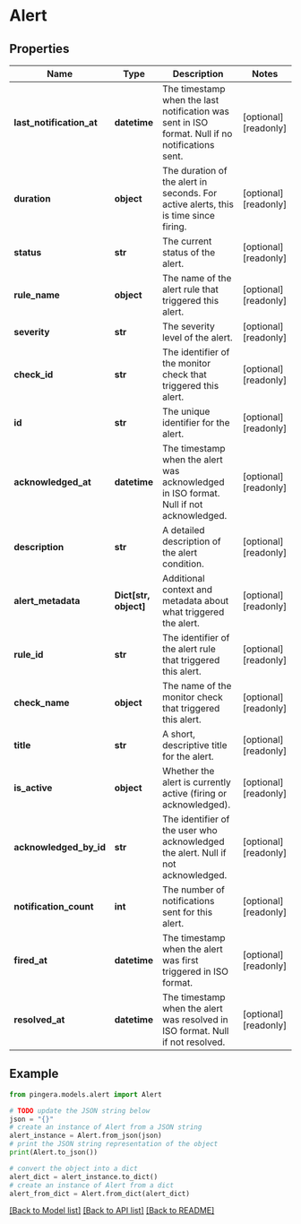 # Alert


## Properties

Name | Type | Description | Notes
------------ | ------------- | ------------- | -------------
**last_notification_at** | **datetime** | The timestamp when the last notification was sent in ISO format. Null if no notifications sent. | [optional] [readonly] 
**duration** | **object** | The duration of the alert in seconds. For active alerts, this is time since firing. | [optional] [readonly] 
**status** | **str** | The current status of the alert. | [optional] [readonly] 
**rule_name** | **object** | The name of the alert rule that triggered this alert. | [optional] [readonly] 
**severity** | **str** | The severity level of the alert. | [optional] [readonly] 
**check_id** | **str** | The identifier of the monitor check that triggered this alert. | [optional] [readonly] 
**id** | **str** | The unique identifier for the alert. | [optional] [readonly] 
**acknowledged_at** | **datetime** | The timestamp when the alert was acknowledged in ISO format. Null if not acknowledged. | [optional] [readonly] 
**description** | **str** | A detailed description of the alert condition. | [optional] [readonly] 
**alert_metadata** | **Dict[str, object]** | Additional context and metadata about what triggered the alert. | [optional] [readonly] 
**rule_id** | **str** | The identifier of the alert rule that triggered this alert. | [optional] [readonly] 
**check_name** | **object** | The name of the monitor check that triggered this alert. | [optional] [readonly] 
**title** | **str** | A short, descriptive title for the alert. | [optional] [readonly] 
**is_active** | **object** | Whether the alert is currently active (firing or acknowledged). | [optional] [readonly] 
**acknowledged_by_id** | **str** | The identifier of the user who acknowledged the alert. Null if not acknowledged. | [optional] [readonly] 
**notification_count** | **int** | The number of notifications sent for this alert. | [optional] [readonly] 
**fired_at** | **datetime** | The timestamp when the alert was first triggered in ISO format. | [optional] [readonly] 
**resolved_at** | **datetime** | The timestamp when the alert was resolved in ISO format. Null if not resolved. | [optional] [readonly] 

## Example

```python
from pingera.models.alert import Alert

# TODO update the JSON string below
json = "{}"
# create an instance of Alert from a JSON string
alert_instance = Alert.from_json(json)
# print the JSON string representation of the object
print(Alert.to_json())

# convert the object into a dict
alert_dict = alert_instance.to_dict()
# create an instance of Alert from a dict
alert_from_dict = Alert.from_dict(alert_dict)
```
[[Back to Model list]](../README.md#documentation-for-models) [[Back to API list]](../README.md#documentation-for-api-endpoints) [[Back to README]](../README.md)


